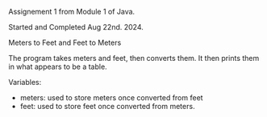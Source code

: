 Assignement 1 from Module 1 of Java.

Started and Completed Aug 22nd. 2024.

Meters to Feet and Feet to Meters

The program takes meters and feet, then converts them. It then prints them in what appears to be a table.

Variables:
- meters: used to store meters once converted from feet
- feet: used to store feet once converted from meters.
